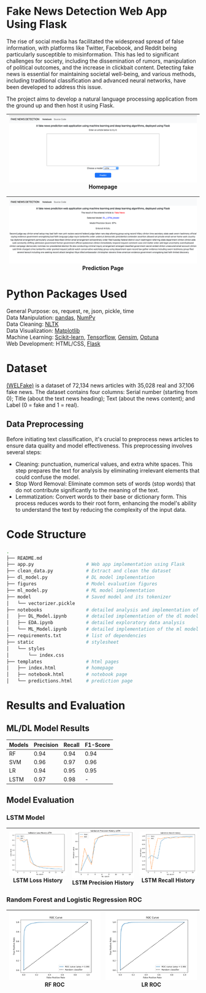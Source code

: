 # Fake News Detection Web App Using Flask
The rise of social media has facilitated the widespread spread of false information, with platforms like Twitter, Facebook, and Reddit being particularly susceptible to misinformation. This has led to significant challenges for society, including the dissemination of rumors, manipulation of political outcomes, and the increase in clickbait content. Detecting fake news is essential for maintaining societal well-being, and various methods, including traditional classification and advanced neural networks, have been developed to address this issue.

The project aims to develop a natural language processing application from the ground up and then host it using Flask.

|![](figures/WebApp_Screenshot_Home.png)<br>Homepage|
|:-:|

|![](figures/WebApp_Screenshot_Prediction.png)<br>Prediction Page|
|:-:|

# Python Packages Used
General Purpose: os, request, re, json, pickle, time <br /> 
Data Manipulation: [pandas](https://pandas.pydata.org/), [NumPy](https://numpy.org/) <br /> 
Data Cleaning: [NLTK](https://www.nltk.org/) <br /> 
Data Visualization: [Matplotlib](https://matplotlib.org/)<br /> 
Machine Learning: [Scikit-learn](https://scikit-learn.org/stable/install.html), [Tensorflow](https://www.tensorflow.org/guide/keras), [Gensim](https://pypi.org/project/gensim/), [Optuna](https://optuna.org/) <br/>
Web Development: HTML/CSS, [Flask](https://flask.palletsprojects.com/en/3.0.x/)

# Dataset
[(WELFake)](https://www.kaggle.com/datasets/saurabhshahane/fake-news-classification) is a dataset of 72,134 news articles with 35,028 real and 37,106 fake news.
The dataset contains four columns: Serial number (starting from 0); Title (about the text news heading); Text (about the news content); and Label (0 = fake and 1 = real).

## Data Preprocessing 
Before initiating text classification, it's crucial to preprocess news articles to ensure data quality and model effectiveness. This preprocessing involves several steps:
- Cleaning: punctuation, numerical values, and extra white spaces. This step prepares the text for analysis by eliminating irrelevant elements that could confuse the model.
- Stop Word Removal: Eliminate common sets of words (stop words) that do not contribute significantly to the meaning of the text. 
- Lemmatization: Convert words to their base or dictionary form. This process reduces words to their root form, enhancing the model's ability to understand the text by reducing the complexity of the input data.

# Code Structure 
```bash
.
├── README.md
├── app.py                   # Web app implementation using Flask
├── clean_data.py            # Extract and clean the dataset
├── dl_model.py              # DL model implementation
├── figures                  # Model evaluation figures
├── ml_model.py              # ML model implementation
├── model                    # Saved model and its tokenizer
│   └── vectorizer.pickle
├── notebooks                # detailed analysis and implementation of the ML and DL model
│   ├── DL_Model.ipynb       # detailed implementation of the dl model
│   ├── EDA.ipynb            # detailed exploratory data analysis
│   └── ML_Model.ipynb       # detailed implementation of the ml model
├── requirements.txt         # list of dependencies 
├── static                   # stylesheet
│   └── styles
│       └── index.css
├── templates                # html pages 
│   ├── index.html           # homepage
│   ├── notebook.html        # notebook page
│   └── predictions.html     # prediction page
```

# Results and Evaluation

## ML/DL Model Results

| Models   | Precision | Recall | F1-Score |
|----------|-----------|--------|----------|
| RF       |   0.94    |  0.94  |   0.94   |
| SVM      |   0.96    |  0.97  |   0.96   |
| LR       |   0.94    |  0.95  |   0.95   |
| LSTM     |   0.97    |  0.98  |    -     |

## Model Evaluation
### LSTM Model 

|![](figures/LSTM_Loss.png)<br>LSTM Loss History|![](figures/LSTM_Precision.png)<br>LSTM Precision History|![](figures/LSTM_Recall.png)<br>LSTM Recall History|
|:-:|:-:|:-:|

### Random Forest and Logistic Regression ROC
|![](figures/RF_ROC.png)<br>RF ROC|![](figures/LR_ROC.png)<br>LR ROC|
|:-:|:-:|


